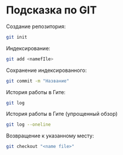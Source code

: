 # Подсказка по GIT

Создание репозитория:
```sh
git init
```
Индексирование:
```sh
git add <namefIle>
```

Сохранение индексированного:
```sh
git commit -m "Название"
```

История работы в Гите:
```sh
git log
```
История работы в Гите (упрощенный обзор)
```sh
git log --oneline
```

Возвращение к указанному месту:
```sh
git checkout "<name file>"
```
